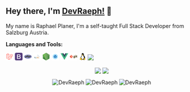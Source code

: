 ## Hey there, I'm [DevRaeph!](https://devraeph.com) 👋

My name is Raphael Planer, I'm a self-taught Full Stack Developer from Salzburg Austria.

**Languages and Tools:**  

<code><img height="20" src="https://raw.githubusercontent.com/github/explore/56a826d05cf762b2b50ecbe7d492a839b04f3fbf/topics/laravel/laravel.png"></code>
<code><img height="20" src="https://raw.githubusercontent.com/github/explore/80688e429a7d4ef2fca1e82350fe8e3517d3494d/topics/bootstrap/bootstrap.png"></code>
<code><img height="20" src="https://raw.githubusercontent.com/github/explore/ccc16358ac4530c6a69b1b80c7223cd2744dea83/topics/php/php.png"></code>
<code><img height="20" src="https://raw.githubusercontent.com/github/explore/80688e429a7d4ef2fca1e82350fe8e3517d3494d/topics/mysql/mysql.png"></code>
<code><img height="20" src="https://raw.githubusercontent.com/github/explore/80688e429a7d4ef2fca1e82350fe8e3517d3494d/topics/nodejs/nodejs.png"></code>
<code><img height="20" src="https://raw.githubusercontent.com/github/explore/80688e429a7d4ef2fca1e82350fe8e3517d3494d/topics/webpack/webpack.png"></code>
<code><img height="20" src="https://raw.githubusercontent.com/github/explore/80688e429a7d4ef2fca1e82350fe8e3517d3494d/topics/vue/vue.png"></code>
<code><img height="20" src="https://raw.githubusercontent.com/github/explore/80688e429a7d4ef2fca1e82350fe8e3517d3494d/topics/git/git.png"></code>
<code><img height="20" src="https://raw.githubusercontent.com/github/explore/80688e429a7d4ef2fca1e82350fe8e3517d3494d/topics/linux/linux.png"></code>
<code><img height="20" src="https://komarev.com/ghpvc/?username=DevRaeph&color=blue"></code>
<br>
<p align="center">
<img height="160em" src="https://github-readme-stats.vercel.app/api?username=DevRaeph&count_private=true&theme=vue-dark" align = "center"/>
<img height="160em" src="https://github-readme-stats.vercel.app/api/wakatime?username=DevRaeph&layout=compact&theme=vue-dark" align = "center"/>
</p>

<p align="center">
<img src="https://api.speedtyper.dev/users/DevRaeph/badges/averagewpm?1" alt="DevRaeph" height="25">
<img src="https://api.speedtyper.dev/users/DevRaeph/badges/topwpm?1" alt="DevRaeph" height="25">
<img src="https://api.speedtyper.dev/users/DevRaeph/badges/gamecount?1" alt="DevRaeph" height="25">

</p>
